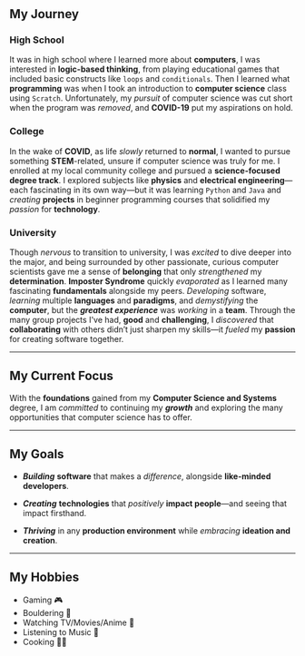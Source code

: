 #

<!-- <details>
  <summary>Click to learn more</summary>
  <div>

  This text will be hidden until the user clicks the arrow.

  You can put **markdown** inside here too!
  </div>
</details> -->

## My Journey

<!-- ### Early Life

Since my **9th birthday** when I got my first gaming console—the **Xbox 360**—I knew at a young age I wanted to be in a field of **creation**. I would always *marvel* at game mechanics and *wonder* how technology works. But I didn’t know what programming was, nor had the resources to explore it. -->

### High School

It was in high school where I learned more about **computers**, I was interested in **logic-based thinking**, from playing educational games that included basic constructs like `loops` and `conditionals`. Then I learned what **programming** was when I took an introduction to **computer science** class using `Scratch`. Unfortunately, my *pursuit* of computer science was cut short when the program was *removed*, and **COVID-19** put my aspirations on hold.

### College

In the wake of **COVID**, as life *slowly* returned to **normal**, I wanted to pursue something **STEM**-related, unsure if computer science was truly for me. I enrolled at my local community college and pursued a **science-focused degree track**. I explored subjects like **physics** and **electrical engineering**—each fascinating in its own way—but it was learning `Python` and `Java` and *creating* **projects** in beginner programming courses that solidified my *passion* for **technology**.

### University

Though *nervous* to transition to university, I was *excited* to dive deeper into the major, and being surrounded by other passionate, curious computer scientists gave me a sense of **belonging** that only *strengthened* my **determination**. **Imposter Syndrome** quickly *evaporated* as I learned many fascinating **fundamentals** alongside my peers. *Developing* software, *learning* multiple **languages** and **paradigms**, and *demystifying* the **computer**, but the ***greatest experience*** was *working* in a **team**. Through the many group projects I've had, **good** and **challenging**, I *discovered* that **collaborating** with others didn’t just sharpen my skills—it *fueled* my **passion** for creating software together.

---

## My Current Focus

With the **foundations** gained from my **Computer Science and Systems** degree, I am *committed* to continuing my ***growth*** and exploring the many opportunities that computer science has to offer.

---

## My Goals

- ***Building*** **software** that makes a *difference*, alongside **like-minded developers**.  

- ***Creating*** **technologies** that *positively* **impact people**—and seeing that impact firsthand.  

- ***Thriving*** in any **production environment** while *embracing* **ideation and creation**.

---

## My Hobbies

- Gaming 🎮
- Bouldering 🦾
- Watching TV/Movies/Anime 🎥
- Listening to Music 🎵
- Cooking 👨‍🍳
